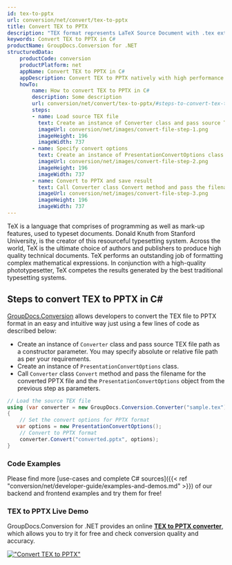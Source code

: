```yaml
---
id: tex-to-pptx
url: conversion/net/convert/tex-to-pptx
title: Convert TEX to PPTX
description: "TEX format represents LaTeX Source Document with .tex extension. Learn how to convert TEX to PPTX file programmatically in C# language using GroupDocs.Conversion for .NET library."
keywords: Convert TEX to PPTX in C#
productName: GroupDocs.Conversion for .NET
structuredData:
    productCode: conversion
    productPlatform: net
    appName: Convert TEX to PPTX in C#
    appDescription: Convert TEX to PPTX natively with high performance using C# language and server side GroupDocs.Conversion for .NET APIs, without the use of any software like Microsoft or Open Office.
    howTo:
        name: How to convert TEX to PPTX in C# 
        description: Some description
        url: conversion/net/convert/tex-to-pptx/#steps-to-convert-tex-to-pptx-in-c
        steps:
        - name: Load source TEX file 
          text: Create an instance of Converter class and pass source TEX file path as a constructor parameter. You may specify absolute or relative file path as per your requirements. 
          imageUrl: conversion/net/images/convert-file-step-1.png
          imageHeight: 196
          imageWidth: 737
        - name: Specify convert options 
          text: Create an instance of PresentationConvertOptions class.
          imageUrl: conversion/net/images/convert-file-step-2.png
          imageHeight: 196
          imageWidth: 737
        - name: Convert to PPTX and save result 
          text: Call Converter class Convert method and pass the filename for the converted HTML file and the PresentationConvertOptions object from the previous step as parameters.
          imageUrl: conversion/net/images/convert-file-step-3.png
          imageHeight: 196
          imageWidth: 737
---
```


TeX is a language that comprises of programming as well as mark-up features, used to typeset documents. Donald Knuth from Stanford University, is the creator of this resourceful typesetting system. Across the world, TeX is the ultimate choice of authors and publishers to produce high quality technical documents. TeX performs an outstanding job of formatting complex mathematical expressions. In conjunction with a high-quality phototypesetter, TeX competes the results generated by the best traditional typesetting systems.

## Steps to convert TEX to PPTX in C#

[GroupDocs.Conversion](https://products.groupdocs.com/conversion/net) allows developers to convert the TEX file to PPTX format in an easy and intuitive way just using a few lines of code as described below:

* Create an instance of `Converter` class and pass source TEX file path as a constructor parameter. You may specify absolute or relative file path as per your requirements. 
* Create an instance of `PresentationConvertOptions` class.
* Call `Converter` class `Convert` method and pass the filename for the converted PPTX file and the `PresentationConvertOptions` object from the previous step as parameters.

```csharp
// Load the source TEX file
using (var converter = new GroupDocs.Conversion.Converter("sample.tex"))
{
    // Set the convert options for PPTX format
   var options = new PresentationConvertOptions();
    // Convert to PPTX format
    converter.Convert("converted.pptx", options);
}
```

### Code Examples

Please find more [use-cases and complete C# sources]({{< ref "conversion/net/developer-guide/examples-and-demos.md" >}}) of our backend and frontend examples and try them for free!

### TEX to PPTX Live Demo

GroupDocs.Conversion for .NET provides an online [**TEX to PPTX converter**](https://products.groupdocs.app/conversion/tex-to-pptx), which allows you to try it for free and check conversion quality and accuracy.

[!["Convert TEX to PPTX"](conversion/net/images/convert-to-pptx/convert-tex-to-pptx.png)](https://products.groupdocs.app/conversion/tex-to-pptx)